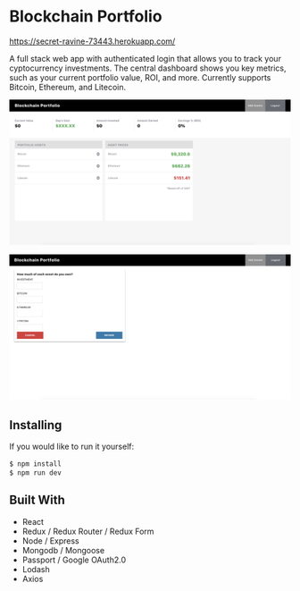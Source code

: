 # Blockchain Portfolio

https://secret-ravine-73443.herokuapp.com/

A full stack web app with authenticated login that allows you to track your cyptocurrency investments. The central dashboard shows you key metrics, such as your current portfolio value, ROI, and more. Currently supports Bitcoin, Ethereum, and Litecoin.

![Dashboard](assets/dashboard.png)

![Add Investment](assets/add_investment.png)

## Installing

If you would like to run it yourself:

```
$ npm install
$ npm run dev
```

## Built With

- React 
- Redux / Redux Router / Redux Form
- Node / Express
- Mongodb / Mongoose
- Passport / Google OAuth2.0
- Lodash
- Axios
